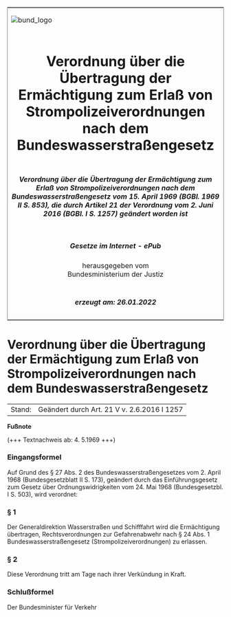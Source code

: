 <span id="DECKBLATT.html"></span>

<table border="0" frame="border" width="100%">

<tr valign="top">

<td align="left">

![bund\_logo](BfJ_2021_Web_de_de.gif)

</td>

<td align="right">

 

</td>

</tr>

<tr align="center" valign="middle">

<td colspan="2">

# Verordnung über die Übertragung der Ermächtigung zum Erlaß von Strompolizeiverordnungen nach dem Bundeswasserstraßengesetz

</td>

</tr>

<tr align="center" valign="middle">

<td colspan="2">

##### Verordnung über die Übertragung der Ermächtigung zum Erlaß von Strompolizeiverordnungen nach dem Bundeswasserstraßengesetz vom 15. April 1969 (BGBl. 1969 II S. 853), die durch Artikel 21 der Verordnung vom 2. Juni 2016 (BGBl. I S. 1257) geändert worden ist

</td>

</tr>

<tr align="center" valign="middle">

<td colspan="2">

  
  

##### Gesetze im Internet - ePub  
  
herausgegeben vom  
Bundesministerium der Justiz

</td>

</tr>

<tr align="center" valign="bottom">

<td colspan="2">

  
  

##### erzeugt am: 26.01.2022

</td>

</tr>

</table>

<span id="BJNR208530969.html"></span>

# Verordnung über die Übertragung der Ermächtigung zum Erlaß von Strompolizeiverordnungen nach dem Bundeswasserstraßengesetz

<div>

<div class="jnhtml">

|        |                                             |
| ------ | ------------------------------------------- |
| Stand: | Geändert durch Art. 21 V v. 2.6.2016 I 1257 |

</div>

</div>

<div>

  
**Fußnote**

<div class="jnhtml">

<div>

<div class="jurAbsatz">

(+++ Textnachweis ab: 4. 5.1969 +++)

</div>

</div>

</div>

</div>

<span id="BJNR208530969BJNE000100328.html"></span>

### Eingangsformel  

<div>

<div class="jnhtml">

<div>

<div class="jurAbsatz">

Auf Grund des § 27 Abs. 2 des Bundeswasserstraßengesetzes vom 2. April
1968 (Bundesgesetzblatt II S. 173), geändert durch das Einführungsgesetz
zum Gesetz über Ordnungswidrigkeiten vom 24. Mai 1968 (Bundesgesetzbl. I
S. 503), wird verordnet:

</div>

</div>

</div>

</div>

<span id="BJNR208530969BJNE000201305.html"></span>

### § 1  

<div>

<div class="jnhtml">

<div>

<div class="jurAbsatz">

Der Generaldirektion Wasserstraßen und Schifffahrt wird die Ermächtigung
übertragen, Rechtsverordnungen zur Gefahrenabwehr nach § 24 Abs. 1
Bundeswasserstraßengesetz (Strompolizeiverordnungen) zu erlassen.

</div>

</div>

</div>

</div>

<span id="BJNR208530969BJNE000300328.html"></span>

### § 2  

<div>

<div class="jnhtml">

<div>

<div class="jurAbsatz">

Diese Verordnung tritt am Tage nach ihrer Verkündung in Kraft.

</div>

</div>

</div>

</div>

<span id="BJNR208530969BJNE000400328.html"></span>

### Schlußformel  

<div>

<div class="jnhtml">

<div>

<div class="jurAbsatz">

<span class="SP">Der Bundesminister für Verkehr</span>

</div>

</div>

</div>

</div>
